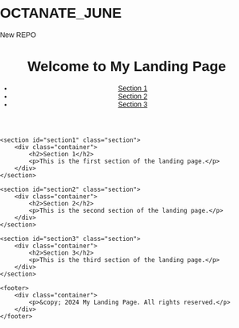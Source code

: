 # OCTANATE_JUNE
New REPO
<!DOCTYPE html>
<html lang="en">
<head>
    <meta charset="UTF-8">
    <meta name="viewport" content="width=device-width, initial-scale=1.0">
    <title>Landing Page</title>
    <style> 
    body {
    font-family: Arial, sans-serif;
    margin: 0;
    padding: 0;
    box-sizing: border-box;
}

header {
    background-color: #4CAF50;
    color: white;
    padding: 20px 0;
}

header .container {
    display: flex;
    justify-content: space-between;
    align-items: center;
    max-width: 1200px;
    margin: 0 auto;
    padding: 0 20px;
}

header h1 {
    margin: 0;
}

header nav ul {
    list-style: none;
    margin: 0;
    padding: 0;
    display: flex;
}

header nav ul li {
    margin-left: 20px;
}

header nav ul li a {
    color: white;
    text-decoration: none;
}

.section {
    padding: 60px 0;
}

.section .container {
    max-width: 1200px;
    margin: 0 auto;
    padding: 0 20px;
}

footer {
    background-color: #333;
    color: white;
    text-align: center;
    padding: 10px 0;
}

footer .container {
    max-width: 1200px;
    margin: 0 auto;
    padding: 0 20px;
}
    </style>
</head>
<body>
    <header>
        <div class="container">
            <h1>Welcome to My Landing Page</h1>
            <nav>
                <ul>
                    <li><a href="#section1">Section 1</a></li>
                    <li><a href="#section2">Section 2</a></li>
                    <li><a href="#section3">Section 3</a></li>
                </ul>
            </nav>
        </div>
    </header>

    <section id="section1" class="section">
        <div class="container">
            <h2>Section 1</h2>
            <p>This is the first section of the landing page.</p>
        </div>
    </section>

    <section id="section2" class="section">
        <div class="container">
            <h2>Section 2</h2>
            <p>This is the second section of the landing page.</p>
        </div>
    </section>

    <section id="section3" class="section">
        <div class="container">
            <h2>Section 3</h2>
            <p>This is the third section of the landing page.</p>
        </div>
    </section>

    <footer>
        <div class="container">
            <p>&copy; 2024 My Landing Page. All rights reserved.</p>
        </div>
    </footer>
</body>
</html>
